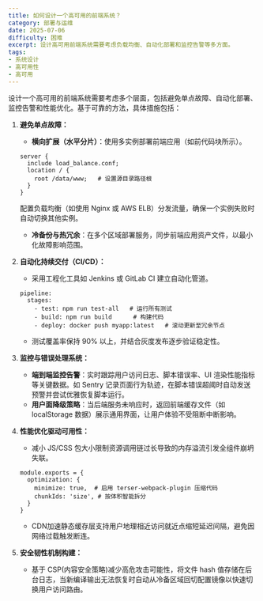 ```yaml
---
title: 如何设计一个高可用的前端系统？
category: 部署与运维
date: 2025-07-06
difficulty: 困难
excerpt: 设计高可用前端系统需要考虑负载均衡、自动化部署和监控告警等多方面。
tags:
- 系统设计
- 高可用性
- 高可用
---
```

设计一个高可用的前端系统需要考虑多个层面，包括避免单点故障、自动化部署、监控告警和性能优化。基于可靠的方法，具体措施包括：

1. **避免单点故障：**
   - **横向扩展（水平分片）**：使用多实例部署前端应用（如前代码块所示）。
   ```
   server {
     include load_balance.conf;
     location / {
       root /data/www;   # 设置源目录路径根
     }
   }
   ```
   配置负载均衡（如使用 Nginx 或 AWS ELB）分发流量，确保一个实例失败时自动切换其他实例。
   - **冷备份与热冗余**：在多个区域部署服务，同步前端应用资产文件，以最小化故障影响范围。

2. **自动化持续交付（CI/CD）：**
   - 采用工程化工具如 Jenkins 或 GitLab CI 建立自动化管道。
   ```
   pipeline:
     stages:
       - test: npm run test-all   # 运行所有测试
       - build: npm run build      # 构建代码
       - deploy: docker push myapp:latest   # 滚动更新至冗余节点
   ```
   - 测试覆盖率保持 90% 以上，并结合灰度发布逐步验证稳定性。

3. **监控与错误处理系统：**
   - **端到端监控告警**：实时跟踪用户访问日志、脚本错误率、UI 渲染性能指标等关键数据。如 Sentry 记录页面行为轨迹，在脚本错误超阈时自动发送预警并尝试优雅恢复脚本运行。
   - **用户面降级策略**：当后端服务未响应时，返回前端缓存文件（如 localStorage 数据）展示通用界面，让用户体验不受阻断中断影响。

4. **性能优化驱动可用性：**
   - 减小 JS/CSS 包大小限制资源调用链过长导致的内存溢流引发全组件崩坍失联。
   ```
   module.exports = {
     optimization: {
       minimize: true,  # 启用 terser-webpack-plugin 压缩代码
       chunkIds: 'size', # 按体积智能拆分
     }
   }
   ```
   - CDN加速静态缓存层支持用户地理相近访问就近点缩短延迟间隔，避免因网络过载触发断连。

5. **安全韧性机制构建：**
   - 基于 CSP(内容安全策略)减少高危攻击可能性，将文件 hash 值存储在后台日志，当新编译输出无法恢复时自动从冷备区域回切配置镜像以快速切换用户访问路由。
